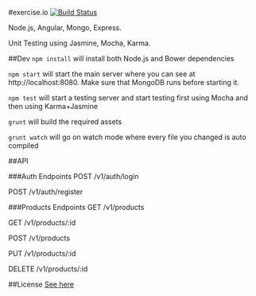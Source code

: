 #exercise.io
[![Build Status](https://semaphoreci.com/api/v1/projects/9467354a-eec5-44c2-a528-cc2a5aca2432/372056/badge.png)](https://semaphoreci.com/kbariotis/meanimum)

Node.js, Angular, Mongo, Express.

Unit Testing using Jasmine, Mocha, Karma.

##Dev
`npm install` will install both Node.js and Bower dependencies

`npm start` will start the main server where you can see at http://localhost:8080. Make sure that MongoDB runs before
 starting it.

`npm test` will start a testing server and start testing first using Mocha and then using Karma+Jasmine

`grunt` will build the required assets

`grunt watch` will go on watch mode where every file you changed is auto compiled

##API

###Auth Endpoints
POST /v1/auth/login

POST /v1/auth/register

###Products Endpoints
GET /v1/products

GET /v1/products/:id

POST /v1/products

PUT /v1/products/:id

DELETE /v1/products/:id

##License
[See here](https://github.com/kbariotis/meanimum/blob/master/LICENSE)
